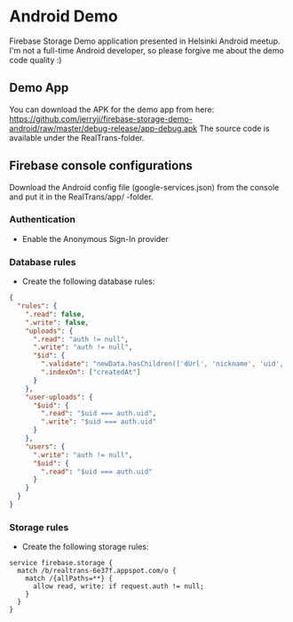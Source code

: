 # Android Demo

Firebase Storage Demo application presented in Helsinki Android meetup.
I'm not a full-time Android developer, so please forgive me about the demo code quality :)

## Demo App

You can download the APK for the demo app from here: https://github.com/jerryjj/firebase-storage-demo-android/raw/master/debug-release/app-debug.apk
The source code is available under the RealTrans-folder.

## Firebase console configurations

Download the Android config file (google-services.json) from the console and put it in the RealTrans/app/ -folder.

### Authentication

* Enable the Anonymous Sign-In provider

### Database rules

* Create the following database rules:

```json
{
  "rules": {
    ".read": false,
    ".write": false,
    "uploads": {
      ".read": "auth != null",
      ".write": "auth != null",
      "$id": {
        ".validate": "newData.hasChildren(['dUrl', 'nickname', 'uid', 'createdAt'])",
        ".indexOn": ["createdAt"]
      }
    },
    "user-uploads": {
      "$uid": {
        ".read": "$uid === auth.uid",
        ".write": "$uid === auth.uid"
      }
    },
    "users": {
      ".write": "auth != null",
      "$uid": {
        ".read": "$uid === auth.uid"
      }
    }
  }
}
```

### Storage rules

* Create the following storage rules:

```
service firebase.storage {
  match /b/realtrans-6e37f.appspot.com/o {
    match /{allPaths=**} {
      allow read, write: if request.auth != null;
    }
  }
}
```
